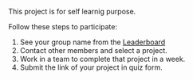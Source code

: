 This project is for self learnig purpose.

Follow these steps to participate:

1. See your group name from the [Leaderboard](https://docs.google.com/document/d/e/2PACX-1vSImOjTw4NoOTw3NTaT3ST7x1pBL_Nv1_MclDIFaN1k701gp1j2XYIoFfhTpgjW1HXVkWK5xtu4OZTl/pub)
2. Contact other members and select a project.
3. Work in a team to complete that project in a week. 
4. Submit the link of your project in quiz form.
